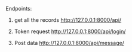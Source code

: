 Endpoints: 
1. get all the records
http://127.0.0.1:8000/api/

2. Token request
http://127.0.0.1:8000/api/login/

3. Post data
http://127.0.0.1:8000/api/message/ 
